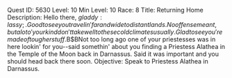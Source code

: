 Quest ID: 5630
Level: 10
Min Level: 10
Race: 8
Title: Returning Home
Description: Hello there, $gladdy:lassy;. Good to see you travelin' far and wide to distant lands. No offense meant, but a lot o' your kind don't take well to these cold climates usually. Glad to see you're made of tougher stuff.$B$BNot too long ago one of your priestesses was in here lookin' for you--said somethin' about you finding a Priestess Alathea in the Temple of the Moon back in Darnassus. Said it was important and you should head back there soon.
Objective: Speak to Priestess Alathea in Darnassus.
